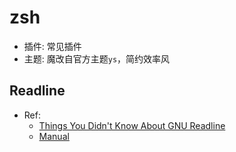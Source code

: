 # zsh

+ 插件: 常见插件
+ 主题: 魔改自官方主题`ys`，简约效率风

## Readline

+ Ref:
  + [Things You Didn't Know About GNU Readline](https://twobithistory.org/2019/08/22/readline.html)
  + [Manual](https://tiswww.case.edu/php/chet/readline/readline.html)
